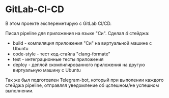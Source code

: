# GitLab-CI-CD

В этом проекте эксперемнтирую с GitLab CI/CD.

Писал pipeline для приложения на языке "Си".
Сделал 4 стейджа: 
 - build       - компиляция приложения "Си" на виртуальной машине с Ubuntu
 - code-style  - тест код-стайла "clang-formate"
 - test        - интеграционные тесты приложения
 - deploy      - деплой скомпилированного приложения на другую виртуальную машину с Ubuntu

 Так же был подготовлен Telegram-bot, который при выполении каждого стейджа pipeline, отправлял уведомление об цспешном/не успешном выполнении.